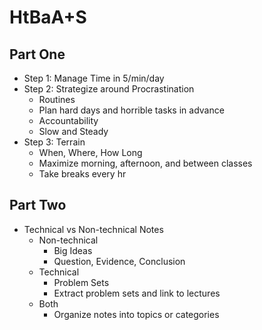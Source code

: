 # HtBaA+S

## Part One
- Step 1: Manage Time in 5/min/day
- Step 2: Strategize around Procrastination
	- Routines
	- Plan hard days and horrible tasks in advance
	- Accountability
	- Slow and Steady
- Step 3: Terrain
	- When, Where, How Long
	- Maximize morning, afternoon, and between classes
	- Take breaks every hr

## Part Two
- Technical vs Non-technical Notes
	- Non-technical
		- Big Ideas
		- Question, Evidence, Conclusion
	- Technical
		- Problem Sets
		- Extract problem sets and link to lectures
	- Both
		- Organize notes into topics or categories